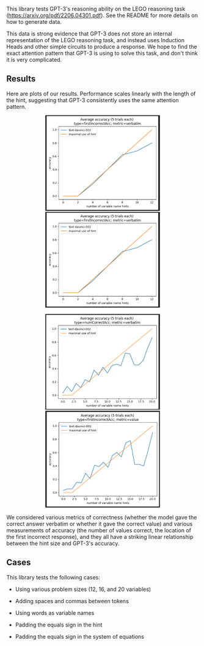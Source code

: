 


This library tests GPT-3's reasoning ability on the LEGO reasoning task (https://arxiv.org/pdf/2206.04301.pdf). See the README for more details on how to generate data.


This data is strong evidence that GPT-3 does not  store an internal representation of the LEGO reasoning task, and instead uses Induction Heads and other simple circuits to produce a response. We hope to find the exact attention pattern that GPT-3 is using to solve this task, and don't think it is very complicated.


## Results

Here are plots of our results. Performance scales linearly with the length of the hint, suggesting that GPT-3 consistently uses the same attention pattern.

<p align="center">
<img src="images/1.png" alt="12 hints 1" width="300"/>
<img src="images/2.png" alt="12 hints 2" width="300"/>
</p>

<p align="center">
<img src="images/3.png" alt="20 hints 1" width="300"/>
<img src="images/4.png" alt="20 hints 2" width="300"/>
</p>


We considered various metrics of correctness (whether the model gave the correct answer verbatim or whether it gave the correct value) and various measurements of accuracy (the number of values correct, the location of the first incorrect response), and they all have a striking linear relationship between the hint size and GPT-3's accuracy.




## Cases


This library tests the following cases:


- Using various problem sizes (12, 16, and 20 variables)

- Adding spaces and commas between tokens

- Using words as variable names

- Padding the equals sign in the hint

- Padding the equals sign in the system of equations


